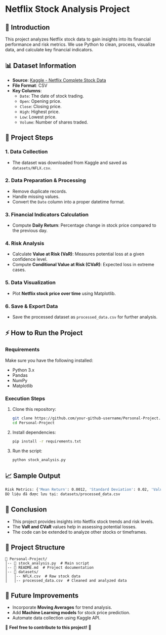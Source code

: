 # Netflix Stock Analysis Project

## 📌 Introduction
This project analyzes Netflix stock data to gain insights into its financial performance and risk metrics. We use Python to clean, process, visualize data, and calculate key financial indicators.

## 📊 Dataset Information
- **Source**: [Kaggle - Netflix Complete Stock Data](https://www.kaggle.com/datasets/matiflatif/netflix-complete-stock-dataweekly-updated)
- **File Format**: CSV
- **Key Columns**:
  - `Date`: The date of stock trading.
  - `Open`: Opening price.
  - `Close`: Closing price.
  - `High`: Highest price.
  - `Low`: Lowest price.
  - `Volume`: Number of shares traded.

## 🚀 Project Steps
### **1. Data Collection**
- The dataset was downloaded from Kaggle and saved as `datasets/NFLX.csv`.

### **2. Data Preparation & Processing**
- Remove duplicate records.
- Handle missing values.
- Convert the `Date` column into a proper datetime format.

### **3. Financial Indicators Calculation**
- Compute **Daily Return**: Percentage change in stock price compared to the previous day.

### **4. Risk Analysis**
- Calculate **Value at Risk (VaR)**: Measures potential loss at a given confidence level.
- Compute **Conditional Value at Risk (CVaR)**: Expected loss in extreme cases.

### **5. Data Visualization**
- Plot **Netflix stock price over time** using Matplotlib.

### **6. Save & Export Data**
- Save the processed dataset as `processed_data.csv` for further analysis.

## ⚡ How to Run the Project
### **Requirements**
Make sure you have the following installed:
- Python 3.x
- Pandas
- NumPy
- Matplotlib

### **Execution Steps**
1. Clone this repository:
   ```bash
   git clone https://github.com/your-github-username/Personal-Project.git
   cd Personal-Project
   ```
2. Install dependencies:
   ```bash
   pip install -r requirements.txt
   ```
3. Run the script:
   ```bash
   python stock_analysis.py
   ```

## 📈 Sample Output
```bash
Risk Metrics: {'Mean Return': 0.0012, 'Standard Deviation': 0.02, 'Value at Risk (VaR)': -0.03, 'Conditional VaR (CVaR)': -0.05}
Dữ liệu đã được lưu tại: datasets/processed_data.csv
```

## 📌 Conclusion
- This project provides insights into Netflix stock trends and risk levels.
- The **VaR and CVaR** values help in assessing potential losses.
- The code can be extended to analyze other stocks or timeframes.

## 📂 Project Structure
```
📁 Personal-Project/
│-- 📄 stock_analysis.py  # Main script
│-- 📄 README.md  # Project documentation
│-- 📂 datasets/
│   │-- NFLX.csv  # Raw stock data
│   │-- processed_data.csv  # Cleaned and analyzed data
```

## 📌 Future Improvements
- Incorporate **Moving Averages** for trend analysis.
- Add **Machine Learning models** for stock price prediction.
- Automate data collection using Kaggle API.

📢 **Feel free to contribute to this project!** 🚀

